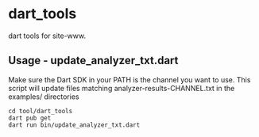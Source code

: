 # dart_tools

dart tools for site-www.

## Usage - update_analyzer_txt.dart

Make sure the Dart SDK in your PATH is the channel you want to use.
This script will update files matching analyzer-results-CHANNEL.txt
in the examples/ directories

```
cd tool/dart_tools
dart pub get
dart run bin/update_analyzer_txt.dart
```

